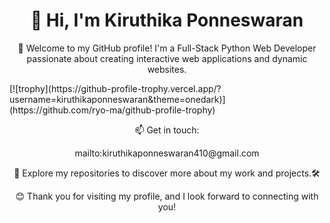 

<h1 align="center">👋 Hi, I'm Kiruthika Ponneswaran</h1>

<p align="center">🚀 Welcome to my GitHub profile! I'm a Full-Stack Python Web Developer passionate about creating interactive web applications and dynamic websites.</p>
[![trophy](https://github-profile-trophy.vercel.app/?username=kiruthikaponneswaran&theme=onedark)](https://github.com/ryo-ma/github-profile-trophy)
<p align="center">📫 Get in touch:</p> 
<p align="center">mailto:kiruthikaponneswaran410@gmail.com</p>

<p align="center">🔗 Explore my repositories to discover more about my work and projects.🛠️</p>

<p align="center">😊 Thank you for visiting my profile, and I look forward to connecting with you!</p>
